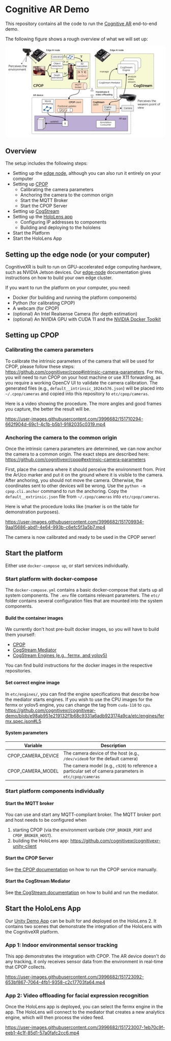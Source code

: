 Cognitive AR Demo
=================

This repository contains all the code to run the [Cognitive AR](https://netidee.at/cognitivear) end-to-end demo.

The following figure shows a rough overview of what we will set up:
<p align="center">
  <img src="https://raw.githubusercontent.com/cognitivexr/cognitivear-demo/main/images/cognitivexr-end-to-end.png" alt="End-to-end demo">
</p>


## Overview

The setup includes the following steps:

* Setting up the [edge node](https://github.com/cognitivexr/edge-node), although you can also run it entirely on your computer
* Setting up [CPOP](https://github.com/cognitivexr/cpop)
  * Calibrating the camera parameters
  * Anchoring the camera to the common origin
  * Start the MQTT Broker
  * Start the CPOP Server
* Setting up [CogStream](https://github.com/cognitivexr/cogstream)
* Setting up the [HoloLens app](https://github.com/cognitivexr/unity-demo-app)
  * Configuring IP addresses to components
  * Building and deploying to the hololens
* Start the Platform
* Start the HoloLens App

## Setting up the edge node (or your computer)

CognitiveXR is built to run on GPU-accelerated edge computing hardware, such as NVIDIA Jetson devices.
Our [edge-node](https://github.com/cognitivexr/edge-node) documentation gives instructions on how to build your own edge cluster.

If you want to run the platform on your computer, you need:
* Docker (for building and running the platform components)
* Python (for calibrating CPOP)
* A webcam (for CPOP)
* (optional) An Intel Realsense Camera (for depth estimation)
* (optional) An NVIDIA GPU with CUDA 11 and the [NVIDIA Docker Toolkit](https://github.com/NVIDIA/nvidia-docker)

## Setting up CPOP

### Calibrating the camera parameters

To calibrate the intrinsic parameters of the camera that will be used for CPOP, please follow these steps: https://github.com/cognitivexr/cpop#intrinsic-camera-parameters.
For this, you will need to run CPOP on your host machine or use X11 forwarding, as you require a working OpenCV UI to validate the camera calibration.
The generated files (e.g., `default__intrinsic_1024x576.json`) will be placed into `~/.cpop/cameras` and copied into this repository to `etc/cpop/cameras`.

Here is a video showing the procedure.
The more angles and good frames you capture, the better the result will be.

https://user-images.githubusercontent.com/3996682/151710294-662f904d-69c1-4c1b-b5b1-9182035c0319.mp4

### Anchoring the camera to the common origin

Once the intrinsic camera parameters are determined, we can now anchor the camera to a common origin.
The exact steps are described here: https://github.com/cognitivexr/cpop#extrinsic-camera-parameters

First, place the camera where it should perceive the environment from.
Print the ArUco marker and put it on the ground where it is visible to the camera.
After anchoring, you should not move the camera. Otherwise, the coordinates sent to other devices will be wrong.
Use the `python -m cpop.cli.anchor` command to run the anchoring.
Copy the `default__extrinsic.json` file from `~/.cpop/cameras` into `etc/cpop/cameras`.

Here is what the procedure looks like (marker is on the table for demonstration purposes).

https://user-images.githubusercontent.com/3996682/151709934-9aa15686-abd1-4e64-993b-c6efc5f3a5b7.mp4

The camera is now calibrated and ready to be used in the CPOP server!

## Start the platform

Either use `docker-compose up`, or start services individually.

### Start platform with docker-compose

The `docker-compose.yml` contains a basic docker-compose that starts up all system components.
The `.env` file contains relevant parameters.
The `etc/` folder contains several configuration files that are mounted into the system components.

#### Build the container images

We currently don't host pre-built docker images, so you will have to build them yourself:
* [CPOP](https://github.com/cognitivexr/cpop)
* [CogStream Mediator](https://github.com/cognitivexr/CogStream)
* [CogStream Engines (e.g., fermx, and yolov5)](https://github.com/cognitivexr/CogStream)

You can find build instructions for the docker images in the respective repositories.

#### Set correct engine image

In `etc/engines/`, you can find the engine specifications that describe how the mediator starts engines.
If you wish to use the CPU images for the fermx or yolov5 engine, you can change the tag from `cuda-110` to `cpu`.
https://github.com/cognitivexr/cognitivear-demo/blob/e98ab951e219132f1b68c9331a6adb923174a9ca/etc/engines/fermx.spec.json#L5

#### System parameters

| Variable | Description |
| -------- | ----------- |
| CPOP_CAMERA_DEVICE | The camera device of the host (e.g., `/dev/video0` for the default camera) |
| CPOP_CAMERA_MODEL | The camera model (e.g., `c920`) to reference a particular set of camera parameters in `etc/cpop/cameras` |

### Start platform components individually

#### Start the MQTT broker

You can use and start any MQTT-compliant broker.
The MQTT broker port and host needs to be configured when
1. starting CPOP (via the environment varibale `CPOP_BROKER_PORT` and `CPOP_BROKER_HOST`).
2. building the HoloLens app: https://github.com/cognitivexr/cognitivexr-unity-client

#### Start the CPOP Server

See [the CPOP documentation](https://github.com/cognitivexr/cpop#run-the-service) on how to run the CPOP service manually.

#### Start the CogStream Mediator

See [the CogStream documentation](https://github.com/cognitivexr/CogStream) on how to build and run the mediator.

## Start the HoloLens App

Our [Unity Demo App](https://github.com/cognitivexr/unity-demo-app/) can be built for and deployed on the HoloLens 2.
It contains two scenes that demonstrate the integration of the HoloLens with the CognitiveXR platform.

### App 1: Indoor environmental sensor tracking

This app demonstrates the integration with CPOP.
The AR device doesn't do any tracking, it only receives sensor data from the environment in real-time that CPOP collects.

https://user-images.githubusercontent.com/3996682/151723092-653bf867-7064-4fb1-9358-c2c17703fa64.mp4


### App 2: Video offloading for facial expression recognition

Once the HoloLens app is deployed, you can select the fermx engine in the app.
The HoloLens will connect to the mediator that creates a new analytics engine, which will then process the video feed.

https://user-images.githubusercontent.com/3996682/151723007-1eb70c9f-eeb1-4c1f-85d1-57a0fafc2cc6.mp4



